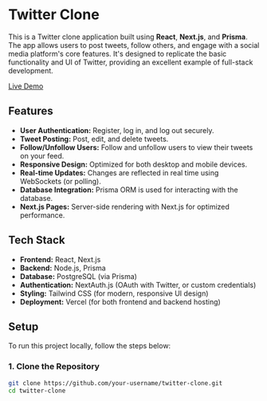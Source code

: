 # Twitter Clone

This is a Twitter clone application built using **React**, **Next.js**, and **Prisma**. The app allows users to post tweets, follow others, and engage with a social media platform's core features. It's designed to replicate the basic functionality and UI of Twitter, providing an excellent example of full-stack development.

[Live Demo](https://twitter-clone-v2-eta.vercel.app/)

## Features

- **User Authentication:** Register, log in, and log out securely.
- **Tweet Posting:** Post, edit, and delete tweets.
- **Follow/Unfollow Users:** Follow and unfollow users to view their tweets on your feed.
- **Responsive Design:** Optimized for both desktop and mobile devices.
- **Real-time Updates:** Changes are reflected in real time using WebSockets (or polling).
- **Database Integration:** Prisma ORM is used for interacting with the database.
- **Next.js Pages:** Server-side rendering with Next.js for optimized performance.

## Tech Stack

- **Frontend:** React, Next.js
- **Backend:** Node.js, Prisma
- **Database:** PostgreSQL (via Prisma)
- **Authentication:** NextAuth.js (OAuth with Twitter, or custom credentials)
- **Styling:** Tailwind CSS (for modern, responsive UI design)
- **Deployment:** Vercel (for both frontend and backend hosting)

## Setup

To run this project locally, follow the steps below:

### 1. Clone the Repository

```bash
git clone https://github.com/your-username/twitter-clone.git
cd twitter-clone
